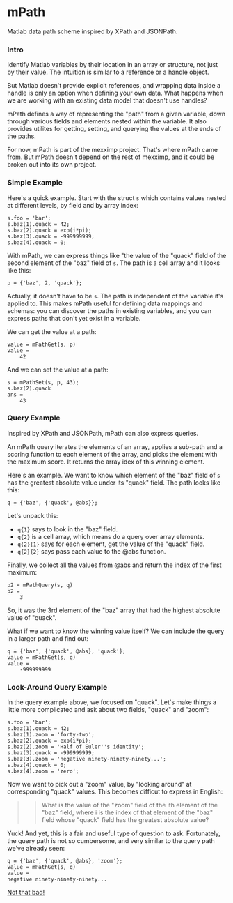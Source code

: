 # mPath
Matlab data path scheme inspired by XPath and JSONPath.

### Intro
Identify Matlab variables by their location in an array or structure, not just by their value.  The intuition is similar to a reference or a handle object.

But Matlab doesn't provide explicit references, and wrapping data inside a handle is only an option when defining your own data.  What happens when we are working with an existing data model that doesn't use handles?

mPath defines a way of representing the "path" from a given variable, down through various fields and elements nested within the variable.  It also provides utilites for getting, setting, and querying the values at the ends of the paths.

For now, mPath is part of the mexximp project.  That's where mPath came from.  But mPath doesn't depend on the rest of mexximp, and it could be broken out into its own project.

### Simple Example
Here's a quick example.  Start with the struct `s` which contains values nested at different levels, by field and by array index:
```
s.foo = 'bar';
s.baz(1).quack = 42;
s.baz(2).quack = exp(i*pi);
s.baz(3).quack = -999999999;
s.baz(4).quack = 0;
```

With mPath, we can express things like "the value of the "quack" field of the second element of the "baz" field of `s`.  The path is a cell array and it looks like this:
```
p = {'baz', 2, 'quack'};
```

Actually, it doesn't have to be `s`.  The path is independent of the variable it's applied to.  This makes mPath useful for defining data mappings and schemas:  you can discover the paths in existing variables, and you can express paths that don't yet exist in a variable.

We can get the value at a path:
```
value = mPathGet(s, p)
value =
    42
```

And we can set the value at a path:
```
s = mPathSet(s, p, 43);
s.baz(2).quack
ans = 
    43
```

### Query Example
Inspired by XPath and JSONPath, mPath can also express queries.

An mPath query iterates the elements of an array, applies a sub-path and a scoring function to each element of the array, and picks the element with the maximum score.  It returns the array idex of this winning element.

Here's an example.  We want to know which element of the "baz" field of `s`  has the greatest absolute value under its "quack" field.  The path looks like this:
```
q = {'baz', {'quack', @abs}};
```

Let's unpack this:
 * `q{1}` says to look in the "baz" field.
 * `q{2}` is a cell array, which means do a query over array elements.
 * `q{2}{1}` says for each element, get the value of the "quack" field.
 * `q{2}{2}` says pass each value to the @abs function.

Finally, we collect all the values from @abs and return the index of the first maximum:
```
p2 = mPathQuery(s, q)
p2 = 
    3
```

So, it was the 3rd element of the "baz" array that had the highest absolute value of "quack".

What if we want to know the winning value itself?  We can include the query in a larger path and find out:
```
q = {'baz', {'quack', @abs}, 'quack'};
value = mPathGet(s, q)
value =
    -999999999
```

### Look-Around Query Example
In the query example above, we focused on "quack".  Let's make things a little more complicated and ask about two fields, "quack" and "zoom":
```
s.foo = 'bar';
s.baz(1).quack = 42;
s.baz(1).zoom = 'forty-two';
s.baz(2).quack = exp(i*pi);
s.baz(2).zoom = 'Half of Euler''s identity';
s.baz(3).quack = -999999999;
s.baz(3).zoom = 'negative ninety-ninety-ninety...';
s.baz(4).quack = 0;
s.baz(4).zoom = 'zero';
```

Now we want to pick out a "zoom" value, by "looking around" at corresponding "quack" values.  This becomes difficut to express in English:

>> What is the value of the "zoom" field of the ith element of the "baz" field, 
>> where i is the index of that element of the "baz" field whose "quack" field has the greatest absolute value?

Yuck!  And yet, this is a fair and useful type of question to ask.  Fortunately, the query path is not so cumbersome, and very similar to the query path we've already seen:
```
q = {'baz', {'quack', @abs}, 'zoom'};
value = mPathGet(s, q)
value =
negative ninety-ninety-ninety...
```

[Not that bad!](https://www.youtube.com/watch?v=UtVJdPfm0F8)
